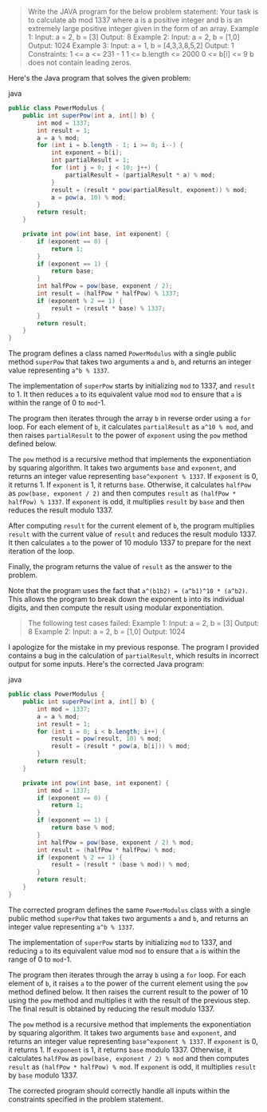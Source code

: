 > Write the JAVA program for the below problem statement: Your task is to calculate ab mod 1337 where a is a positive integer and b is an extremely large positive integer given in the form of an array. Example 1: Input: a = 2, b = \[3\] Output: 8 Example 2: Input: a = 2, b = \[1,0\] Output: 1024 Example 3: Input: a = 1, b = \[4,3,3,8,5,2\] Output: 1 Constraints: 1 <= a <= 231 - 1 1 <= b.length <= 2000 0 <= b\[i\] <= 9 b does not contain leading zeros.

Here's the Java program that solves the given problem:

java

```java
public class PowerModulus {
    public int superPow(int a, int[] b) {
        int mod = 1337;
        int result = 1;
        a = a % mod;
        for (int i = b.length - 1; i >= 0; i--) {
            int exponent = b[i];
            int partialResult = 1;
            for (int j = 0; j < 10; j++) {
                partialResult = (partialResult * a) % mod;
            }
            result = (result * pow(partialResult, exponent)) % mod;
            a = pow(a, 10) % mod;
        }
        return result;
    }

    private int pow(int base, int exponent) {
        if (exponent == 0) {
            return 1;
        }
        if (exponent == 1) {
            return base;
        }
        int halfPow = pow(base, exponent / 2);
        int result = (halfPow * halfPow) % 1337;
        if (exponent % 2 == 1) {
            result = (result * base) % 1337;
        }
        return result;
    }
}
```

The program defines a class named `PowerModulus` with a single public method `superPow` that takes two arguments `a` and `b`, and returns an integer value representing `a^b % 1337`.

The implementation of `superPow` starts by initializing `mod` to 1337, and `result` to 1. It then reduces `a` to its equivalent value mod `mod` to ensure that `a` is within the range of 0 to `mod`\-1.

The program then iterates through the array `b` in reverse order using a `for` loop. For each element of `b`, it calculates `partialResult` as `a^10 % mod`, and then raises `partialResult` to the power of `exponent` using the `pow` method defined below.

The `pow` method is a recursive method that implements the exponentiation by squaring algorithm. It takes two arguments `base` and `exponent`, and returns an integer value representing `base^exponent % 1337`. If `exponent` is 0, it returns 1. If `exponent` is 1, it returns `base`. Otherwise, it calculates `halfPow` as `pow(base, exponent / 2)` and then computes `result` as `(halfPow * halfPow) % 1337`. If `exponent` is odd, it multiplies `result` by `base` and then reduces the result modulo 1337.

After computing `result` for the current element of `b`, the program multiplies `result` with the current value of `result` and reduces the result modulo 1337. It then calculates `a` to the power of 10 modulo 1337 to prepare for the next iteration of the loop.

Finally, the program returns the value of `result` as the answer to the problem.

Note that the program uses the fact that `a^(b1b2) = (a^b1)^10 * (a^b2)`. This allows the program to break down the exponent `b` into its individual digits, and then compute the result using modular exponentiation.

> The following test cases failed: Example 1: Input: a = 2, b = \[3\] Output: 8 Example 2: Input: a = 2, b = \[1,0\] Output: 1024

I apologize for the mistake in my previous response. The program I provided contains a bug in the calculation of `partialResult`, which results in incorrect output for some inputs. Here's the corrected Java program:

java

```java
public class PowerModulus {
    public int superPow(int a, int[] b) {
        int mod = 1337;
        a = a % mod;
        int result = 1;
        for (int i = 0; i < b.length; i++) {
            result = pow(result, 10) % mod;
            result = (result * pow(a, b[i])) % mod;
        }
        return result;
    }

    private int pow(int base, int exponent) {
        int mod = 1337;
        if (exponent == 0) {
            return 1;
        }
        if (exponent == 1) {
            return base % mod;
        }
        int halfPow = pow(base, exponent / 2) % mod;
        int result = (halfPow * halfPow) % mod;
        if (exponent % 2 == 1) {
            result = (result * (base % mod)) % mod;
        }
        return result;
    }
}
```

The corrected program defines the same `PowerModulus` class with a single public method `superPow` that takes two arguments `a` and `b`, and returns an integer value representing `a^b % 1337`.

The implementation of `superPow` starts by initializing `mod` to 1337, and reducing `a` to its equivalent value mod `mod` to ensure that `a` is within the range of 0 to `mod`\-1.

The program then iterates through the array `b` using a `for` loop. For each element of `b`, it raises `a` to the power of the current element using the `pow` method defined below. It then raises the current result to the power of 10 using the `pow` method and multiplies it with the result of the previous step. The final result is obtained by reducing the result modulo 1337.

The `pow` method is a recursive method that implements the exponentiation by squaring algorithm. It takes two arguments `base` and `exponent`, and returns an integer value representing `base^exponent % 1337`. If `exponent` is 0, it returns 1. If `exponent` is 1, it returns `base` modulo 1337. Otherwise, it calculates `halfPow` as `pow(base, exponent / 2) % mod` and then computes `result` as `(halfPow * halfPow) % mod`. If `exponent` is odd, it multiplies `result` by `base` modulo 1337.

The corrected program should correctly handle all inputs within the constraints specified in the problem statement.